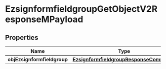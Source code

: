 
# EzsignformfieldgroupGetObjectV2ResponseMPayload

## Properties
| Name | Type | Description | Notes |
| ------------ | ------------- | ------------- | ------------- |
| **objEzsignformfieldgroup** | [**EzsignformfieldgroupResponseCompound**](EzsignformfieldgroupResponseCompound.md) |  |  |



